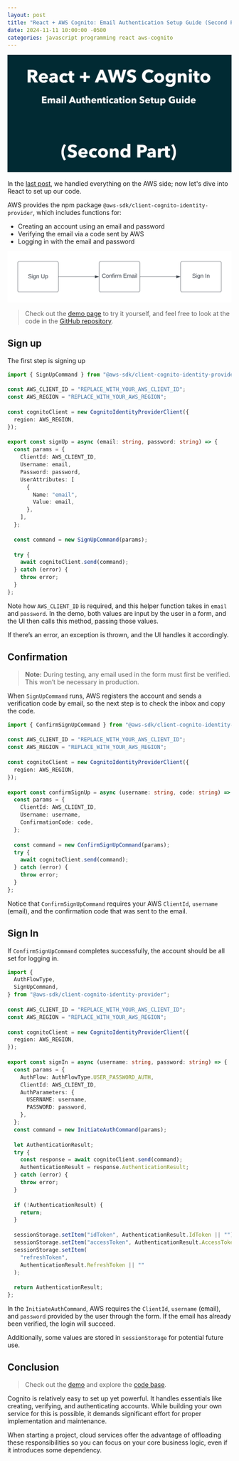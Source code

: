 ```yaml
---
layout: post
title: "React + AWS Cognito: Email Authentication Setup Guide (Second Part)"
date: 2024-11-11 10:00:00 -0500
categories: javascript programming react aws-cognito
---
```


![React + AWS Cognito: Email Authentication Setup Guide (Second Part)](/assets/aws-cognito-user-password-authentication/banner_2.png)

In the [last post](https://www.garciadiazjaime.com/posts/aws-cognito-user-password-authentication-setup), we handled everything on the AWS side; now let's dive into React to set up our code.

AWS provides the npm package `@aws-sdk/client-cognito-identity-provider`, which includes functions for:

- Creating an account using an email and password
- Verifying the email via a code sent by AWS
- Logging in with the email and password

![React + AWS Cognito: Email Authentication Setup Guide (Second Part)](/assets/aws-cognito-user-password-authentication/aws-actions.png)

> Check out the [demo page](https://demo.garciadiazjaime.com/aws-cognito-user-password-authentication) to try it yourself, and feel free to look at the code in the [GitHub repository](https://github.com/garciadiazjaime/demo-reactjs/blob/main/app/aws-cognito-user-password-authentication/page.tsx).

## Sign up

The first step is signing up

```typescript
import { SignUpCommand } from "@aws-sdk/client-cognito-identity-provider";

const AWS_CLIENT_ID = "REPLACE_WITH_YOUR_AWS_CLIENT_ID";
const AWS_REGION = "REPLACE_WITH_YOUR_AWS_REGION";

const cognitoClient = new CognitoIdentityProviderClient({
  region: AWS_REGION,
});

export const signUp = async (email: string, password: string) => {
  const params = {
    ClientId: AWS_CLIENT_ID,
    Username: email,
    Password: password,
    UserAttributes: [
      {
        Name: "email",
        Value: email,
      },
    ],
  };

  const command = new SignUpCommand(params);

  try {
    await cognitoClient.send(command);
  } catch (error) {
    throw error;
  }
};
```

Note how `AWS_CLIENT_ID` is required, and this helper function takes in `email` and `password`. In the demo, both values are input by the user in a form, and the UI then calls this method, passing those values.

If there’s an error, an exception is thrown, and the UI handles it accordingly.

## Confirmation

> **Note:** During testing, any email used in the form must first be verified. This won’t be necessary in production.

When `SignUpCommand` runs, AWS registers the account and sends a verification code by email, so the next step is to check the inbox and copy the code.

```typescript
import { ConfirmSignUpCommand } from "@aws-sdk/client-cognito-identity-provider";

const AWS_CLIENT_ID = "REPLACE_WITH_YOUR_AWS_CLIENT_ID";
const AWS_REGION = "REPLACE_WITH_YOUR_AWS_REGION";

const cognitoClient = new CognitoIdentityProviderClient({
  region: AWS_REGION,
});

export const confirmSignUp = async (username: string, code: string) => {
  const params = {
    ClientId: AWS_CLIENT_ID,
    Username: username,
    ConfirmationCode: code,
  };

  const command = new ConfirmSignUpCommand(params);
  try {
    await cognitoClient.send(command);
  } catch (error) {
    throw error;
  }
};
```

Notice that `ConfirmSignUpCommand` requires your AWS `ClientId`, `username` (email), and the confirmation code that was sent to the email.

## Sign In

If `ConfirmSignUpCommand` completes successfully, the account should be all set for logging in.

```typescript
import {
  AuthFlowType,
  SignUpCommand,
} from "@aws-sdk/client-cognito-identity-provider";

const AWS_CLIENT_ID = "REPLACE_WITH_YOUR_AWS_CLIENT_ID";
const AWS_REGION = "REPLACE_WITH_YOUR_AWS_REGION";

const cognitoClient = new CognitoIdentityProviderClient({
  region: AWS_REGION,
});

export const signIn = async (username: string, password: string) => {
  const params = {
    AuthFlow: AuthFlowType.USER_PASSWORD_AUTH,
    ClientId: AWS_CLIENT_ID,
    AuthParameters: {
      USERNAME: username,
      PASSWORD: password,
    },
  };
  const command = new InitiateAuthCommand(params);

  let AuthenticationResult;
  try {
    const response = await cognitoClient.send(command);
    AuthenticationResult = response.AuthenticationResult;
  } catch (error) {
    throw error;
  }

  if (!AuthenticationResult) {
    return;
  }

  sessionStorage.setItem("idToken", AuthenticationResult.IdToken || "");
  sessionStorage.setItem("accessToken", AuthenticationResult.AccessToken || "");
  sessionStorage.setItem(
    "refreshToken",
    AuthenticationResult.RefreshToken || ""
  );

  return AuthenticationResult;
};
```

In the `InitiateAuthCommand`, AWS requires the `ClientId`, `username` (email), and `password` provided by the user through the form. If the email has already been verified, the login will succeed.

Additionally, some values are stored in `sessionStorage` for potential future use.

## Conclusion

> Check out the [demo](https://demo.garciadiazjaime.com/aws-cognito-user-password-authentication) and explore the [code base](https://github.com/garciadiazjaime/demo-reactjs/blob/main/app/aws-cognito-user-password-authentication/page.tsx).

Cognito is relatively easy to set up yet powerful. It handles essentials like creating, verifying, and authenticating accounts. While building your own service for this is possible, it demands significant effort for proper implementation and maintenance.

When starting a project, cloud services offer the advantage of offloading these responsibilities so you can focus on your core business logic, even if it introduces some dependency.
